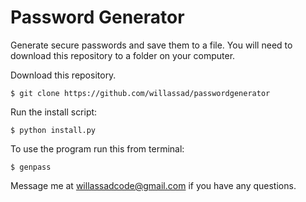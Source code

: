 # Password Generator
Generate secure passwords and save them to a file.
You will need to download this repository to a folder on your computer.

Download this repository.
```
$ git clone https://github.com/willassad/passwordgenerator
```
Run the install script:
```
$ python install.py
```

To use the program run this from terminal:
```
$ genpass
```

Message me at willassadcode@gmail.com if you have any questions.
